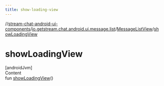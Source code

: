 ```yaml
---
title: show-loading-view
---
```

//[stream-chat-android-ui-components](../../../index.md)/[io.getstream.chat.android.ui.message.list](../index.md)/[MessageListView](index.md)/[showLoadingView](showLoadingView.md)



# showLoadingView  
[androidJvm]  
Content  
fun [showLoadingView](showLoadingView.md)()  



